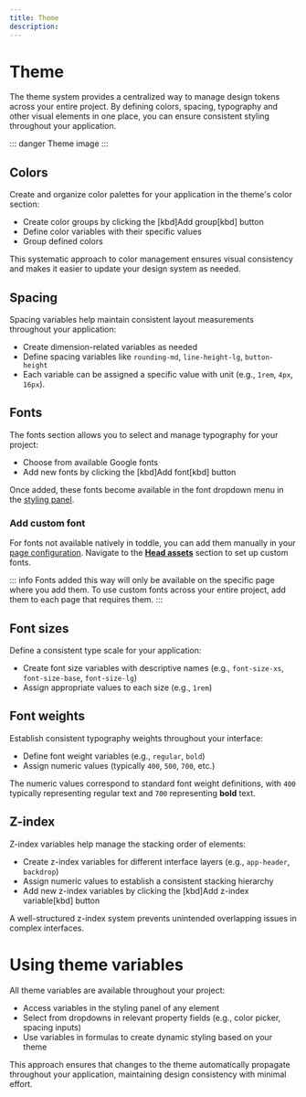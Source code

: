 ```yaml
---
title: Theme
description:
---
```


# Theme
The theme system provides a centralized way to manage design tokens across your entire project. By defining colors, spacing, typography and other visual elements in one place, you can ensure consistent styling throughout your application.

::: danger
Theme image
:::

## Colors
Create and organize color palettes for your application in the theme's color section:
- Create color groups by clicking the [kbd]Add group[kbd] button
- Define color variables with their specific values
- Group defined colors

This systematic approach to color management ensures visual consistency and makes it easier to update your design system as needed.

## Spacing
Spacing variables help maintain consistent layout measurements throughout your application:
- Create dimension-related variables as needed
- Define spacing variables like `rounding-md`, `line-height-lg`, `button-height`
- Each variable can be assigned a specific value with unit (e.g., `1rem`, `4px`, `16px`).

## Fonts
The fonts section allows you to select and manage typography for your project:
- Choose from available Google fonts
- Add new fonts by clicking the [kbd]Add font[kbd] button

Once added, these fonts become available in the font dropdown menu in the [styling panel](/the-editor/element-panel#styling-tab).

### Add custom font
For fonts not available natively in toddle, you can add them manually in your [page configuration](/building-blocks/pages#page-configuration). Navigate to the [**Head assets**](/building-blocks/pages#head-assets) section to set up custom fonts.

::: info
Fonts added this way will only be available on the specific page where you add them. To use custom fonts across your entire project, add them to each page that requires them.
:::

## Font sizes
Define a consistent type scale for your application:
- Create font size variables with descriptive names (e.g., `font-size-xs`, `font-size-base`, `font-size-lg`)
- Assign appropriate values to each size (e.g., `1rem`)

## Font weights
Establish consistent typography weights throughout your interface:
- Define font weight variables (e.g., `regular`, `bold`)
- Assign numeric values (typically `400`, `500`, `700`, etc.)

The numeric values correspond to standard font weight definitions, with `400` typically representing regular text and `700` representing **bold** text.

## Z-index
Z-index variables help manage the stacking order of elements:
- Create z-index variables for different interface layers (e.g., `app-header`, `backdrop`)
- Assign numeric values to establish a consistent stacking hierarchy
- Add new z-index variables by clicking the [kbd]Add z-index variable[kbd] button

A well-structured z-index system prevents unintended overlapping issues in complex interfaces.

# Using theme variables
All theme variables are available throughout your project:
- Access variables in the styling panel of any element
- Select from dropdowns in relevant property fields (e.g., color picker, spacing inputs)
- Use variables in formulas to create dynamic styling based on your theme

This approach ensures that changes to the theme automatically propagate throughout your application, maintaining design consistency with minimal effort.